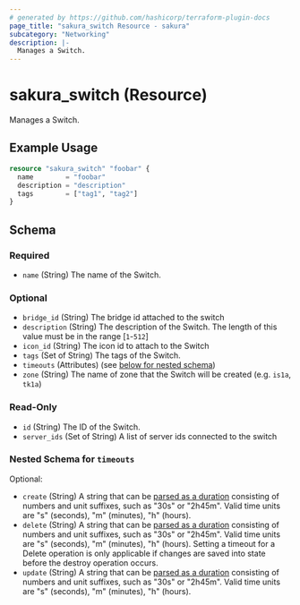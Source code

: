 ```yaml
---
# generated by https://github.com/hashicorp/terraform-plugin-docs
page_title: "sakura_switch Resource - sakura"
subcategory: "Networking"
description: |-
  Manages a Switch.
---
```


# sakura_switch (Resource)

Manages a Switch.

## Example Usage

```terraform
resource "sakura_switch" "foobar" {
  name        = "foobar"
  description = "description"
  tags        = ["tag1", "tag2"]
}
```

<!-- schema generated by tfplugindocs -->
## Schema

### Required

- `name` (String) The name of the Switch.

### Optional

- `bridge_id` (String) The bridge id attached to the switch
- `description` (String) The description of the Switch. The length of this value must be in the range [`1`-`512`]
- `icon_id` (String) The icon id to attach to the Switch
- `tags` (Set of String) The tags of the Switch.
- `timeouts` (Attributes) (see [below for nested schema](#nestedatt--timeouts))
- `zone` (String) The name of zone that the Switch will be created (e.g. `is1a`, `tk1a`)

### Read-Only

- `id` (String) The ID of the Switch.
- `server_ids` (Set of String) A list of server ids connected to the switch

<a id="nestedatt--timeouts"></a>
### Nested Schema for `timeouts`

Optional:

- `create` (String) A string that can be [parsed as a duration](https://pkg.go.dev/time#ParseDuration) consisting of numbers and unit suffixes, such as "30s" or "2h45m". Valid time units are "s" (seconds), "m" (minutes), "h" (hours).
- `delete` (String) A string that can be [parsed as a duration](https://pkg.go.dev/time#ParseDuration) consisting of numbers and unit suffixes, such as "30s" or "2h45m". Valid time units are "s" (seconds), "m" (minutes), "h" (hours). Setting a timeout for a Delete operation is only applicable if changes are saved into state before the destroy operation occurs.
- `update` (String) A string that can be [parsed as a duration](https://pkg.go.dev/time#ParseDuration) consisting of numbers and unit suffixes, such as "30s" or "2h45m". Valid time units are "s" (seconds), "m" (minutes), "h" (hours).
